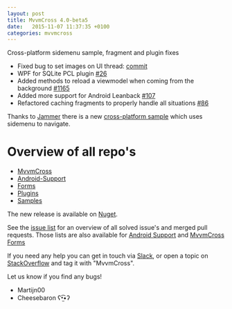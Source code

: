 ```yaml
---
layout: post
title: MvvmCross 4.0-beta5
date:   2015-11-07 11:37:35 +0100
categories: mvvmcross
---
```


Cross-platform sidemenu sample, fragment and plugin fixes


- Fixed bug to set images on UI thread: [commit](https://github.com/MvvmCross/MvvmCross/commit/a63eade49ae15f00a4e9305f45e9b6675c0f0e7d)
- WPF for SQLite PCL plugin [#26](https://github.com/MvvmCross/MvvmCross-Plugins/pull/26)
- Added methods to reload a viewmodel when coming from the background [#1165](https://github.com/MvvmCross/MvvmCross/pull/1165)
- Added more support for Android Leanback [#107](https://github.com/MvvmCross/MvvmCross-AndroidSupport/pull/107)
- Refactored caching fragments to properly handle all situations [#86](https://github.com/MvvmCross/MvvmCross-AndroidSupport/pull/86)

Thanks to [Jammer](https://github.com/jamsoft) there is a new [cross-platform sample](https://github.com/MvvmCross/MvvmCross-Samples/tree/master/Samples/XPlatformMenus) which uses sidemenu to navigate.

# Overview of all repo's

- [MvvmCross](https://github.com/MvvmCross/MvvmCross)
- [Android-Support](https://github.com/MvvmCross/MvvmCross-AndroidSupport)
- [Forms](https://github.com/MvvmCross/MvvmCross-Forms)
- [Plugins](https://github.com/MvvmCross/MvvmCross-Plugins)
- [Samples](https://github.com/MvvmCross/MvvmCross-Samples)


The new release is available on [Nuget](https://www.nuget.org/packages?q=mvvmcross).

See the [issue list](https://github.com/MvvmCross/MvvmCross/issues?q=milestone%3A4.0.0+is%3Aclosed) for an overview of all solved issue's and merged pull requests.
Those lists are also available for [Android Support](https://github.com/MvvmCross/MvvmCross-AndroidSupport/issues?q=milestone%3A4.0.0+is%3Aclosed) and [MvvmCross Forms](https://github.com/MvvmCross/MvvmCross-Forms/issues?q=milestone%3A4.0.0+is%3Aclosed)

If you need any help you can get in touch via [Slack](https://xamarinchat.herokuapp.com/), or open a topic on [StackOverflow](http://stackoverflow.com/questions/new/mvvmcross) and tag it with "MvvmCross".

Let us know if you find any bugs!

- Martijn00
- Cheesebaron ʕ•̫͡•ʔ
